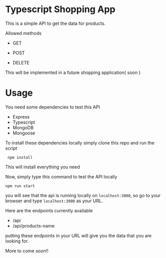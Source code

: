 # Typescript Shopping App

  

This is a simple API to get the data for products.

Allowed methods

- GET

- POST

- DELETE

  

This will be implemented in a future shopping application( soon )

  

# Usage

  

You need some dependencies to test this API

- Express
-  Typescript
-  MongoDB
-  Mongoose

To install these dependencies locally simply clone this repo and run the script

``` npm install```

This will install everything you need

Now, simply type this command to test the API locally

``` npm run start ```

you will see that the api is running locally on ```localhost:3000```, so go to your browser and type ```localhost:3000``` as your URL.

Here are the endpoints currently available 

- /api
- /api/products-name

putting these endpoints in your URL will give you the data that you are looking for.

More to come soon!!
